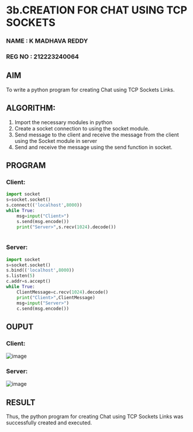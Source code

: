 # 3b.CREATION FOR CHAT USING TCP SOCKETS
### NAME : K MADHAVA REDDY
### REG NO : 212223240064
## AIM
To write a python program for creating Chat using TCP Sockets Links.
## ALGORITHM:
1. Import the necessary modules in python
2. Create a socket connection to using the socket module.
3. Send message to the client and receive the message from the client using the Socket module in
 server
4. Send and receive the message using the send function in socket.
## PROGRAM
### Client:
```python
import socket
s=socket.socket()
s.connect(('localhost',8000))
while True:
    msg=input("Client>")
    s.send(msg.encode())
    print("Server>",s.recv(1024).decode())
    

```
### Server:
```python
import socket
s=socket.socket()
s.bind(('localhost',8000))
s.listen(5)
c.addr=s.accept()
while True:
    ClientMessage=c.recv(1024).decode()
    print("Client>",ClientMessage)
    msg=input("Server>")
    c.send(msg.encode())

```
## OUPUT
### Client:
![image](https://github.com/user-attachments/assets/62e331e1-9319-40b6-bf5a-bbb7953b2e77)

### Server:
![image](https://github.com/user-attachments/assets/924d82fe-7a89-4874-b43a-3f84823284c5)


## RESULT
Thus, the python program for creating Chat using TCP Sockets Links was successfully 
created and executed.

